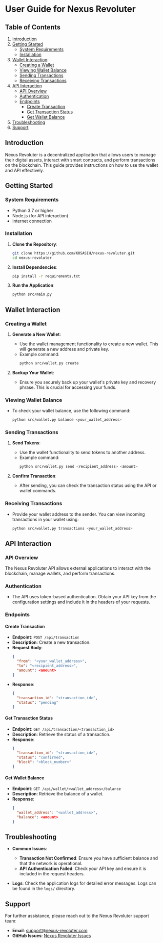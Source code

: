 # User Guide for Nexus Revoluter

## Table of Contents
1. [Introduction](#introduction)
2. [Getting Started](#getting-started)
   - [System Requirements](#system-requirements)
   - [Installation](#installation)
3. [Wallet Interaction](#wallet-interaction)
   - [Creating a Wallet](#creating-a-wallet)
   - [Viewing Wallet Balance](#viewing-wallet-balance)
   - [Sending Transactions](#sending-transactions)
   - [Receiving Transactions](#receiving-transactions)
4. [API Interaction](#api-interaction)
   - [API Overview](#api-overview)
   - [Authentication](#authentication)
   - [Endpoints](#endpoints)
     - [Create Transaction](#create-transaction)
     - [Get Transaction Status](#get-transaction-status)
     - [Get Wallet Balance](#get-wallet-balance)
5. [Troubleshooting](#troubleshooting)
6. [Support](#support)

## Introduction
Nexus Revoluter is a decentralized application that allows users to manage their digital assets, interact with smart contracts, and perform transactions on the blockchain. This guide provides instructions on how to use the wallet and API effectively.

## Getting Started

### System Requirements
- Python 3.7 or higher
- Node.js (for API interaction)
- Internet connection

### Installation
1. **Clone the Repository**:
   ```bash
   git clone https://github.com/KOSASIH/nexus-revoluter.git
   cd nexus-revoluter
   ```

2. **Install Dependencies**:
   ```bash
   pip install -r requirements.txt
   ```

3. **Run the Application**:
   ```bash
   python src/main.py
   ```

## Wallet Interaction

### Creating a Wallet
1. **Generate a New Wallet**:
   - Use the wallet management functionality to create a new wallet. This will generate a new address and private key.
   - Example command:
     ```bash
     python src/wallet.py create
     ```

2. **Backup Your Wallet**:
   - Ensure you securely back up your wallet's private key and recovery phrase. This is crucial for accessing your funds.

### Viewing Wallet Balance
- To check your wallet balance, use the following command:
  ```bash
  python src/wallet.py balance <your_wallet_address>
  ```

### Sending Transactions
1. **Send Tokens**:
   - Use the wallet functionality to send tokens to another address.
   - Example command:
     ```bash
     python src/wallet.py send <recipient_address> <amount>
     ```

2. **Confirm Transaction**:
   - After sending, you can check the transaction status using the API or wallet commands.

### Receiving Transactions
- Provide your wallet address to the sender. You can view incoming transactions in your wallet using:
  ```bash
  python src/wallet.py transactions <your_wallet_address>
  ```

## API Interaction

### API Overview
The Nexus Revoluter API allows external applications to interact with the blockchain, manage wallets, and perform transactions.

### Authentication
- The API uses token-based authentication. Obtain your API key from the configuration settings and include it in the headers of your requests.

### Endpoints

#### Create Transaction
- **Endpoint**: `POST /api/transaction`
- **Description**: Create a new transaction.
- **Request Body**:
  ```json
  {
    "from": "<your_wallet_address>",
    "to": "<recipient_address>",
    "amount": <amount>
  }
  ```
- **Response**:
  ```json
  {
    "transaction_id": "<transaction_id>",
    "status": "pending"
  }
  ```

#### Get Transaction Status
- **Endpoint**: `GET /api/transaction/<transaction_id>`
- **Description**: Retrieve the status of a transaction.
- **Response**:
  ```json
  {
    "transaction_id": "<transaction_id>",
    "status": "confirmed",
    "block": "<block_number>"
  }
  ```

#### Get Wallet Balance
- **Endpoint**: `GET /api/wallet/<wallet_address>/balance`
- **Description**: Retrieve the balance of a wallet.
- **Response**:
  ```json
  {
    "wallet_address": "<wallet_address>",
    "balance": <amount>
  }
  ```

## Troubleshooting
- **Common Issues**:
  - **Transaction Not Confirmed**: Ensure you have sufficient balance and that the network is operational.
  - **API Authentication Failed**: Check your API key and ensure it is included in the request headers.

- **Logs**: Check the application logs for detailed error messages. Logs can be found in the `logs/` directory.

## Support
For further assistance, please reach out to the Nexus Revoluter support team:
- **Email**: support@nexus-revoluter.com
- **GitHub Issues**: [Nexus Revoluter Issues](https://github.com/KOSASIH/nexus-revoluter/issues)
